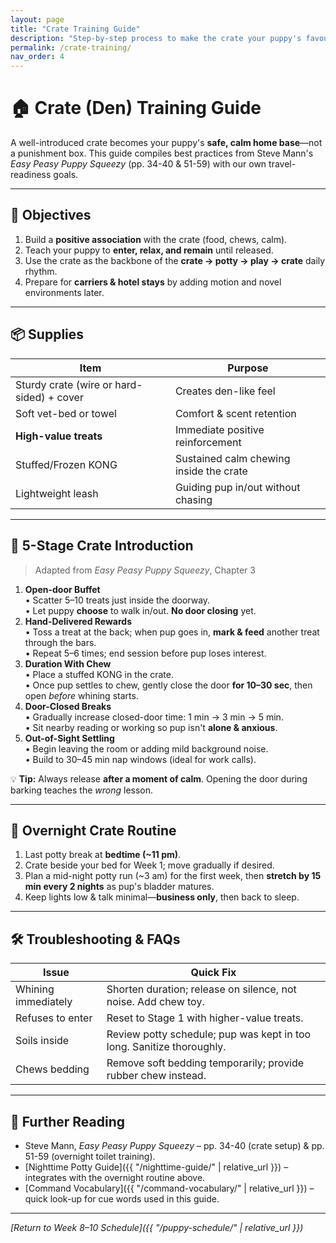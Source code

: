 ```yaml
---
layout: page
title: "Crate Training Guide"
description: "Step-by-step process to make the crate your puppy's favourite place"
permalink: /crate-training/
nav_order: 4
---
```


# 🏠 Crate (Den) Training Guide

A well-introduced crate becomes your puppy's **safe, calm home base**—not a punishment box. This guide compiles best practices from Steve Mann's *Easy Peasy Puppy Squeezy* (pp. 34-40 & 51-59) with our own travel-readiness goals.

---
## 🎯 Objectives

1. Build a **positive association** with the crate (food, chews, calm).
2. Teach your puppy to **enter, relax, and remain** until released.
3. Use the crate as the backbone of the **crate → potty → play → crate** daily rhythm.
4. Prepare for **carriers & hotel stays** by adding motion and novel environments later.

---
## 📦 Supplies

| Item | Purpose |
|------|---------|
| Sturdy crate (wire or hard-sided) + cover | Creates den-like feel |
| Soft vet-bed or towel | Comfort & scent retention |
| **High-value treats** | Immediate positive reinforcement |
| Stuffed/Frozen KONG | Sustained calm chewing inside the crate |
| Lightweight leash | Guiding pup in/out without chasing |

---
## 🚀 5-Stage Crate Introduction

> Adapted from *Easy Peasy Puppy Squeezy*, Chapter 3

1. **Open-door Buffet**  
   • Scatter 5–10 treats just inside the doorway.  
   • Let puppy **choose** to walk in/out. **No door closing** yet.
2. **Hand-Delivered Rewards**  
   • Toss a treat at the back; when pup goes in, **mark & feed** another treat through the bars.  
   • Repeat 5–6 times; end session before pup loses interest.
3. **Duration With Chew**  
   • Place a stuffed KONG in the crate.  
   • Once pup settles to chew, gently close the door **for 10–30 sec**, then open *before* whining starts.
4. **Door-Closed Breaks**  
   • Gradually increase closed-door time: 1 min → 3 min → 5 min.  
   • Sit nearby reading or working so pup isn't **alone & anxious**.
5. **Out-of-Sight Settling**  
   • Begin leaving the room or adding mild background noise.  
   • Build to 30–45 min nap windows (ideal for work calls).

💡 **Tip:** Always release **after a moment of calm**. Opening the door during barking teaches the *wrong* lesson.

---
## 🌙 Overnight Crate Routine

1. Last potty break at **bedtime (~11 pm)**.  
2. Crate beside your bed for Week 1; move gradually if desired.  
3. Plan a mid-night potty run (~3 am) for the first week, then **stretch by 15 min every 2 nights** as pup's bladder matures.  
4. Keep lights low & talk minimal—**business only**, then back to sleep.

---
## 🛠️ Troubleshooting & FAQs

| Issue | Quick Fix |
|-------|-----------|
| Whining immediately | Shorten duration; release on silence, not noise. Add chew toy. |
| Refuses to enter | Reset to Stage 1 with higher-value treats. |
| Soils inside | Review potty schedule; pup was kept in too long. Sanitize thoroughly. |
| Chews bedding | Remove soft bedding temporarily; provide rubber chew instead. |

---
## 🔗 Further Reading

* Steve Mann, *Easy Peasy Puppy Squeezy* – pp. 34-40 (crate setup) & pp. 51-59 (overnight toilet training).  
* [Nighttime Potty Guide]({{ "/nighttime-guide/" | relative_url }}) – integrates with the overnight routine above.
* [Command Vocabulary]({{ "/command-vocabulary/" | relative_url }}) – quick look-up for cue words used in this guide.

---
*[Return to Week 8–10 Schedule]({{ "/puppy-schedule/" | relative_url }})* 